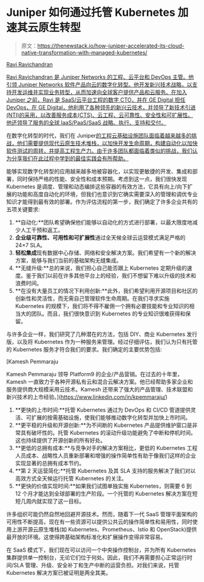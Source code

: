 # Juniper 如何通过托管 Kubernetes 加速其云原生转型

> 原文：<https://thenewstack.io/how-juniper-accelerated-its-cloud-native-transformation-with-managed-kubernetes/>

[](https://www.linkedin.com/in/sravicha/)

[Ravi Ravichandran](https://www.linkedin.com/in/sravicha/)

[Ravi Ravichandran 是 Juniper Networks 的工程、云平台和 DevOps 主管。他引领 Juniper Networks 软件产品向云的数字化转型。他开发新兴技术战略，以支持开发运维并实现业务转型，从而加速向全球客户提供产品和云服务。在加入 Juniper 之前，Ravi 是 SaaS/云平台工程的数字 CTO，并在 GE Digital 担任 DevOps，在 GE Digital，他利用了各种领先的新兴云技术，并领导了新技术引进(NTI)的采用，以改善服务成本(CTS)、云工程、云可靠性、安全性和可扩展性。他还领导了服务的全球 IaaS/PaaS/SaaS 战略、执行、支持和交付。](https://www.linkedin.com/in/sravicha/)

[](https://www.linkedin.com/in/sravicha/)[](https://www.linkedin.com/in/sravicha/)

在数字化转型的时代，我们在 Juniper[的工程云基础设施团队面临着越来越多的挑战，他们需要提供现代云原生技术堆栈，以加快开发生命周期，构建自动化以加快软件测试的周转，并提高工程生产力。由于许多团队都面临着类似的挑战，我们认为分享我们在此过程中学到的最佳实践](https://www.juniper.net/us/en/)[会有所帮助。](https://platform9.com/resource/cloud-native-transformation-with-managed-kubernetes/)

能够实现数字化转型的应用越来越多地被容器化，以实现更敏捷的开发、集成和部署，同时保持严格的性能、安全性和成本预期。考虑到这一点，我们很快发现 Kubernetes 是调度、管理和动态编排这些容器的有效方法，它具有向上/向下扩展的功能和高度自动化的环境，但我们也意识到它确实需要深入的管理和调优专业知识才能得到最有效的部署。作为评估流程的第一步，我们确定了许多企业共有的五项关键要求:

1.  **自动化:**团队希望确保他们能够以自动化的方式进行部署，以最大限度地减少人工干预和返工。
2.  **企业级可靠性、可用性和可扩展性**通过全天候全球云运营模式满足严格的 24×7 SLA。
3.  **轻松集成**现有数据中心存储、网络和安全解决方案。我们希望有一个新的解决方案，能够与我们当前的基础架构无缝集成。
4.  **无缝升级:**总的来说，我们担心自己能否跟上 Kubernetes 定期升级的速度。鉴于我们以前在许多其他平台上的经验，我们不想留下难以升级的技术和浪费时间。
5.  **在没有大量员工的情况下利用创新:**此外，我们希望利用开源项目和社区的创新性和灵活性，而无需自己管理软件生命周期。在我们寻求实施 Kubernetes 的规模下，我们将不得不雇佣一个拥有必要技能和专业知识的相当大的团队。而且，我们很快意识到 Kubernetes 的专业知识很难获得和保留。

与许多企业一样，我们研究了几种潜在的方法，包括 DIY、商业 Kubernetes 发行版，以及将 Kubernetes 作为一种服务来管理。经过仔细评估，我们认为只有托管的 Kubernetes 服务才符合我们的要求。我们确定的主要优势包括:

 [Kamesh Pemmaraju

Kamesh Pemmaraju 领导 Platform9 的企业/产品营销。在过去的十年里，Kamesh 一直致力于各种开源私有云和混合云解决方案。他已经帮助多家企业和服务提供商大规模采用云技术。Kamesh 还带来了强大的产品管理、技术联盟和新兴技术的上市经验。](https://www.linkedin.com/in/kpemmaraju/) 

1.  **更快的上市时间:**托管 Kubernetes 通过为 DevOps 和 CI/CD 管道提供灵活、可扩展的按需基础设施，使我们能够推动数字化转型并加快上市时间。
2.  **更平稳的升级和开源创新:**为不间断的 Kubernetes 产品提供维护窗口是非常具有破坏性的。托管 Kubernetes 的滚动升级功能避免了中断和停机时间。这也持续提供了开源创新的所有好处。
3.  **更低的总拥有成本:**与竞争对手的解决方案相比，更低的 Kubernetes 工程人员成本、战略性人员重新部署和增强的操作简单性有助于像我们这样的企业实现显著的总拥有成本节约。
4.  **第 2 天运营简化:**托管 Kubernetes 及其 SLA 支持的服务解决了我们对以高效方式全天候运行托管 Kubernetes 的关注。
5.  **更快的价值实现时间:**如果我们试图单独实施 Kubernetes，则需要 6 到 12 个月才能达到全球部署的生产阶段。一个托管的 Kubernetes 解决方案在短短几周内就实现了这一目标。

许多组织可能仍然自然地回避开源技术。然而，随着下一代 SaaS 管理平面架构的可用性不断提高，现在有一些资源可以提供公共云的操作简单性和易用性，同时使用上游开源云原生堆栈(如 Kubernetes、Prometheus、Istio 和 OpenStack)提供最开放的环境。这使得跨基础架构标准化和扩展操作变得非常容易。

在 SaaS 模式下，我们现在可以访问一个中央操作控制台，并为所有 Kubernetes 集群提供单一控制台，无论它们位于何处。因此，我们不再需要担心正常运行时间/SLA 管理、升级、安全补丁和生产中断的运营负担。对我们来说，托管 Kubernetes 解决方案已被证明是两全其美。

<svg xmlns:xlink="http://www.w3.org/1999/xlink" viewBox="0 0 68 31" version="1.1"><title>Group</title> <desc>Created with Sketch.</desc></svg>
